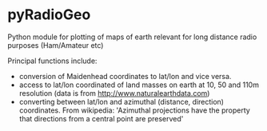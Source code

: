# pyRadioGeo

Python module for plotting of maps of earth relevant for long distance radio purposes (Ham/Amateur etc)

Principal functions include:

- conversion of Maidenhead coordinates to lat/lon and vice versa.
- access to lat/lon coordinated of land masses on earth at 10, 50 and 110m resolution (data is from http://www.naturalearthdata.com)
- converting between lat/lon and azimuthal (distance, direction) coordinates. From wikipedia: 'Azimuthal projections have the property that directions from a central point are preserved'
